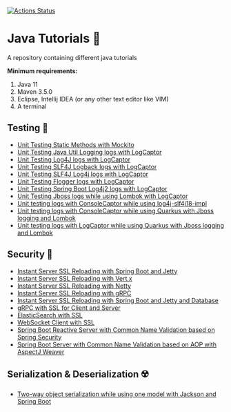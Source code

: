[![Actions Status](https://github.com/Hakky54/java-tutorials/workflows/Build/badge.svg)](https://github.com/Hakky54/java-tutorials/actions)

# Java Tutorials 📝
A repository containing different java tutorials

**Minimum requirements:**
1. Java 11
2. Maven 3.5.0
3. Eclipse, Intellij IDEA (or any other text editor like VIM)
4. A terminal

## Testing 🎯
- [Unit Testing Static Methods with Mockito](mock-statics-with-mockito)
- [Unit Testing Java Util Logging logs with LogCaptor](log-captor-examples/log-captor-with-java-util-logging)
- [Unit Testing Log4J logs with LogCaptor](log-captor-examples/log-captor-with-log4j-core)
- [Unit Testing SLF4J Logback logs with LogCaptor](log-captor-examples/log-captor-with-slf4j-logback-classic)
- [Unit Testing SLF4J Log4j logs with LogCaptor](log-captor-examples/log-captor-with-slf4j-log4j)
- [Unit Testing Flogger logs with LogCaptor](log-captor-examples/log-captor-with-flogger)
- [Unit Testing Spring Boot Log4j2 logs with LogCaptor](log-captor-examples/log-captor-with-spring-boot-starter-log4j2)
- [Unit Testing Jboss logs while using Lombok with LogCaptor](log-captor-examples/log-captor-with-jboss-and-lombok)
- [Unit testing logs with ConsoleCaptor while using log4j-slf4j18-impl](console-captor-examples/console-captor-with-log4j-slf4j18)
- [Unit testing logs with ConsoleCaptor while using Quarkus with Jboss logging and Lombok](console-captor-examples/console-captor-with-quarkus-jboss-lombok)
- [Unit testing logs with LogCaptor while using Quarkus with Jboss logging and Lombok](log-captor-examples/log-captor-with-quarkus-jboss-lombok)

## Security 🔐
- [Instant Server SSL Reloading with Spring Boot and Jetty](instant-server-ssl-reloading)
- [Instant Server SSL Reloading with Vert.x](instant-server-ssl-reloading-with-vertx/vertx-server)
- [Instant Server SSL Reloading with Netty](instant-server-ssl-reloading-with-netty/netty-server)
- [Instant Server SSL Reloading with gRPC](grpc-client-server-with-ssl/instant-server-ssl-reloading-with-grpc)
- [Instant Server SSL Reloading with Spring Boot and Jetty and Database](instant-ssl-reloading-with-spring-jetty-database)
- [gRPC with SSL for Client and Server](grpc-client-server-with-ssl)
- [ElasticSearch with SSL](elasticsearch-with-ssl)
- [WebSocket Client with SSL](websocket-client-with-ssl)  
- [Spring Boot Reactive Server with Common Name Validation based on Spring Security](spring-security-cn-validation-for-reactive-server)
- [Spring Boot Server with Common Name Validation based on AOP with AspectJ Weaver](spring-cn-validation-with-aop)

## Serialization & Deserialization ☢️
- [Two-way object serialization while using one model with Jackson and Spring Boot](two-way-object-serialization)
